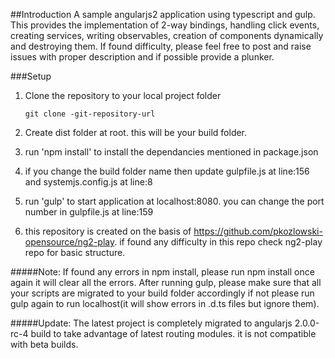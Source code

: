 ##Introduction
A sample angularjs2 application using typescript and gulp. This provides the implementation of 2-way bindings, handling click events, creating services, writing observables, creation of components dynamically and destroying them. If found difficulty, please feel free to post and raise issues with proper description and if possible provide a plunker.

###Setup

1. Clone the repository to your local project folder
    ```
    git clone -git-repository-url
    ```
2. Create dist folder at root. this will be your build folder.

3. run 'npm install' to install the dependancies mentioned in package.json

4. if you change the build folder name then update gulpfile.js at line:156 and systemjs.config.js at line:8

5. run 'gulp' to start application at localhost:8080. you can change the port number in gulpfile.js at line:159

6. this repository is created on the basis of https://github.com/pkozlowski-opensource/ng2-play. if found any difficulty in this repo check ng2-play repo for basic structure.


#####Note: 
If found any errors in npm install, please run npm install once again it will clear all the errors. After running gulp, please make sure that all your scripts are migrated to your build folder accordingly if not please run gulp again to run localhost(it will show errors in .d.ts files but ignore them).

#####Update:
The latest project is completely migrated to angularjs 2.0.0-rc-4 build to take advantage of latest routing modules. it is not compatible with beta builds.
